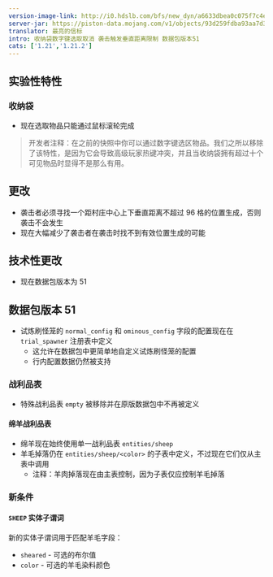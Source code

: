 ```yaml
---
version-image-link: http://i0.hdslb.com/bfs/new_dyn/a6633dbea0c075f7c4e30e0ce7a64d9d558830935.jpg
server-jar: https://piston-data.mojang.com/v1/objects/93d259fdba93aa7d3c1763cfb0136295087e0de3/server.jar
translator: 最亮的信标
intro: 收纳袋数字键选取取消 袭击触发垂直距离限制 数据包版本51
cats: ['1.21','1.21.2']
---
```

## 实验性特性
### 收纳袋
* 现在选取物品只能通过鼠标滚轮完成

> 开发者注释：在之前的快照中你可以通过数字键选区物品。我们之所以移除了该特性，是因为它会导致高级玩家热键冲突，并且当收纳袋拥有超过十个可见物品时显得不是那么有用。

## 更改
* 袭击者必须寻找一个距村庄中心上下垂直距离不超过 96 格的位置生成，否则袭击不会发生
* 现在大幅减少了袭击者在袭击时找不到有效位置生成的可能

## 技术性更改
* 现在数据包版本为 51

## 数据包版本 51
* 试炼刷怪笼的 `normal_config` 和 `ominous_config` 字段的配置现在在 `trial_spawner` 注册表中定义
    * 这允许在数据包中更简单地自定义试炼刷怪笼的配置
    * 行内配置数据仍然被支持

### 战利品表
* 特殊战利品表 `empty` 被移除并在原版数据包中不再被定义

#### 绵羊战利品表
* 绵羊现在始终使用单一战利品表 `entities/sheep`
* 羊毛掉落仍在 `entities/sheep/<color>` 的子表中定义，不过现在它们仅从主表中调用
    * 注释：羊肉掉落现在由主表控制，因为子表仅应控制羊毛掉落

### 新条件
#### `SHEEP` 实体子谓词
新的实体子谓词用于匹配羊毛字段：

* `sheared` - 可选的布尔值
* `color` - 可选的羊毛染料颜色